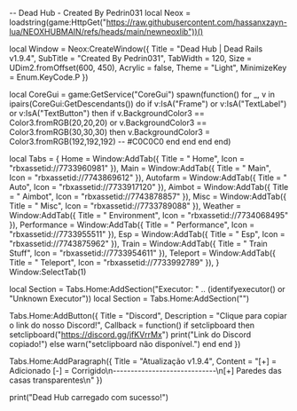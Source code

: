 -- Dead Hub - Created By Pedrin031
local Neox = loadstring(game:HttpGet("https://raw.githubusercontent.com/hassanxzayn-lua/NEOXHUBMAIN/refs/heads/main/newneoxlib"))()

local Window = Neox:CreateWindow({
    Title = "Dead Hub | Dead Rails v1.9.4",
    SubTitle = "Created By Pedrin031",
    TabWidth = 120,
    Size = UDim2.fromOffset(600, 450),
    Acrylic = false,
    Theme = "Light",
    MinimizeKey = Enum.KeyCode.P
})

local CoreGui = game:GetService("CoreGui")
spawn(function()
    for _, v in ipairs(CoreGui:GetDescendants()) do
        if v:IsA("Frame") or v:IsA("TextLabel") or v:IsA("TextButton") then
            if v.BackgroundColor3 == Color3.fromRGB(20,20,20) or v.BackgroundColor3 == Color3.fromRGB(30,30,30) then
                v.BackgroundColor3 = Color3.fromRGB(192,192,192) -- #C0C0C0
            end
        end
    end
end)

local Tabs = {
    Home = Window:AddTab({ Title = " Home", Icon = "rbxassetid://7733960981" }),
    Main = Window:AddTab({ Title = " Main", Icon = "rbxassetid://7743869612" }),
    Autofarm = Window:AddTab({ Title = " Auto", Icon = "rbxassetid://7733917120" }),
    Aimbot = Window:AddTab({ Title = " Aimbot", Icon = "rbxassetid://7743878857" }),
    Misc = Window:AddTab({ Title = " Misc", Icon = "rbxassetid://7733789088" }),
    Weather = Window:AddTab({ Title = " Environment", Icon = "rbxassetid://7734068495" }),
    Performance = Window:AddTab({ Title = " Performance", Icon = "rbxassetid://7733955511" }),
    Esp = Window:AddTab({ Title = " Esp", Icon = "rbxassetid://7743875962" }),
    Train = Window:AddTab({ Title = " Train Stuff", Icon = "rbxassetid://7733954611" }),
    Teleport = Window:AddTab({ Title = " Teleport", Icon = "rbxassetid://7733992789" }),
}
Window:SelectTab(1)

local Section = Tabs.Home:AddSection("Executor: " .. (identifyexecutor() or "Unknown Executor"))
local Section = Tabs.Home:AddSection("")

Tabs.Home:AddButton({
    Title = "Discord",
    Description = "Clique para copiar o link do nosso Discord!",
    Callback = function()
        if setclipboard then
            setclipboard("https://discord.gg/jfKVrrMx")
            print("Link do Discord copiado!")
        else
            warn("setclipboard não disponível.")
        end
    end
})

Tabs.Home:AddParagraph({
    Title = "Atualização v1.9.4",
    Content = "[+] = Adicionado     [-] = Corrigido\n-----------------------------\n[+] Paredes das casas transparentes\n"
})

print("Dead Hub carregado com sucesso!")
